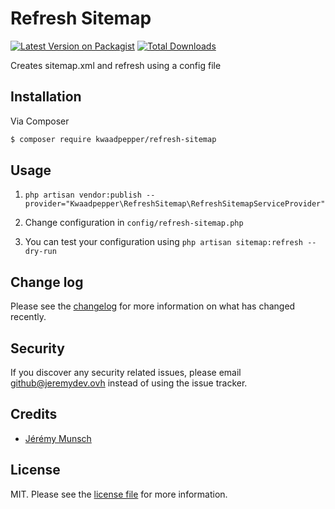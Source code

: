 # Refresh Sitemap

[![Latest Version on Packagist][ico-version]][link-packagist]
[![Total Downloads][ico-downloads]][link-downloads]

Creates sitemap.xml and refresh using a config file

## Installation

Via Composer

``` bash
$ composer require kwaadpepper/refresh-sitemap
```

## Usage

1. `php artisan vendor:publish --provider="Kwaadpepper\RefreshSitemap\RefreshSitemapServiceProvider"`

2. Change configuration in `config/refresh-sitemap.php`
3. You can test your configuration using `php artisan sitemap:refresh --dry-run`

## Change log

Please see the [changelog](changelog.md) for more information on what has changed recently.

## Security

If you discover any security related issues, please email github@jeremydev.ovh instead of using the issue tracker.

## Credits

- [Jérémy Munsch][link-author]

## License

MIT. Please see the [license file](license.md) for more information.

[ico-version]: https://img.shields.io/packagist/v/kwaadpepper/refresh-sitemap?style=flat-square
[ico-downloads]: https://img.shields.io/packagist/dt/kwaadpepper/refresh-sitemap?style=flat-square

[link-packagist]: https://packagist.org/packages/kwaadpepper/refresh-sitemap
[link-downloads]: https://packagist.org/packages/kwaadpepper/refresh-sitemap
[link-author]: https://github.com/kwaadpepper
